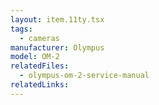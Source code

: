 ```yaml
---
layout: item.11ty.tsx
tags:
  - cameras
manufacturer: Olympus
model: OM-2
relatedFiles:
  - olympus-om-2-service-manual
relatedLinks:
---
```


